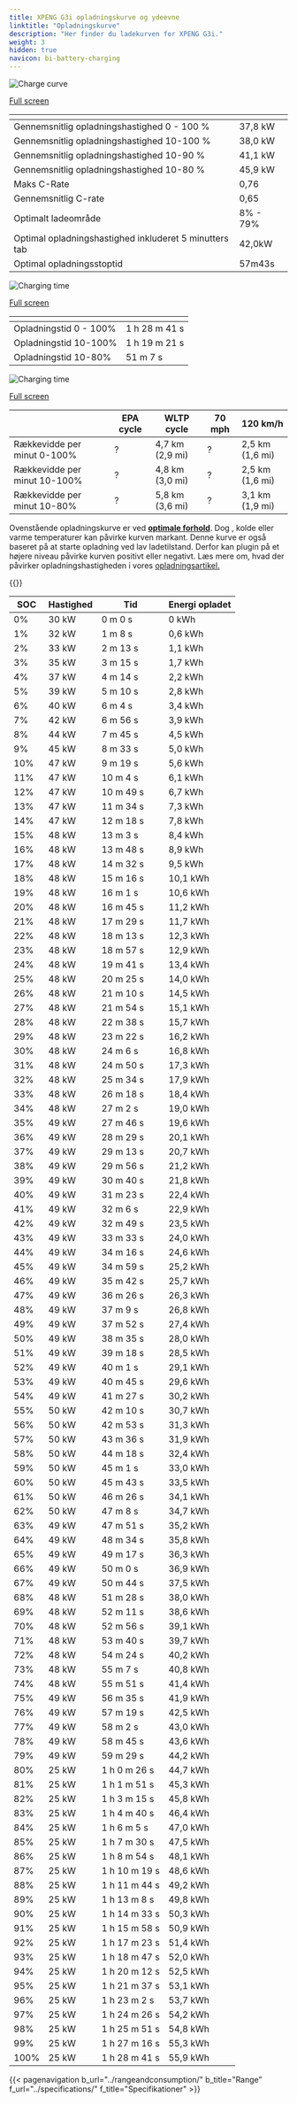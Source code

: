 ```yaml
---
title: XPENG G3i opladningskurve og ydeevne
linktitle: "Opladningskurve"
description: "Her finder du ladekurven for XPENG G3i."
weight: 3
hidden: true
navicon: bi-battery-charging
---
```

<!-- markdownlint-disable MD033 -->
<!-- markdownlint-disable MD010 -->
<img src="/images/models/xpeng/g3/g3i/chargingcurve.svg" alt="Charge curve" class="img-fluid">

[Full screen](/images/models/xpeng/g3/g3i/chargingcurve.svg)


<div class="table-responsive">
<table class="table table-striped border">
	<thead>
		<tr>
			<th>
			</th>
			<th>
			</th>
		</tr>
	</thead>
	<tbody>
		<tr>
			<td>
				Gennemsnitlig opladningshastighed 0 - 100 %
			</td>
			<td>
				37,8 kW
			</td>
		</tr>
		<tr>
			<td>
				Gennemsnitlig opladningshastighed 10-100 %
			</td>
			<td>
				38,0 kW
			</td>
		</tr>
		<tr>
			<td>
				Gennemsnitlig opladningshastighed 10-90 %
			</td>
			<td>
				41,1 kW
			</td>
		</tr>
		<tr>
			<td>
				Gennemsnitlig opladningshastighed 10-80 %
			</td>
			<td>
				45,9 kW
			</td>
		</tr>
		<tr>
			<td>
				Maks C-Rate
			</td>
			<td>
				0,76
			</td>
		</tr>
		<tr>
			<td>
				Gennemsnitlig C-rate
			</td>
			<td>
				0,65
			</td>
		</tr>
		<tr>
			<td>
				Optimalt ladeområde
			</td>
			<td>
				8% - 79%
			</td>
		</tr>
		<tr>
			<td>
				Optimal opladningshastighed inkluderet 5 minutters tab
			</td>
			<td>
				42,0kW
			</td>
		</tr>
		<tr>
			<td>
				Optimal opladningsstoptid
			</td>
			<td>
				57m43s
			</td>
		</tr>
	</tbody>
</table>
</div>
<img src="/images/models/xpeng/g3/g3i/chargingtime.svg" alt="Charging time" class="img-fluid">

[Full screen](/images/models/xpeng/g3/g3i/chargingtime.svg)
<div class="table-responsive">
<table class="table table-striped border">
	<thead>
		<tr>
			<th>
			</th>
			<th>
			</th>
		</tr>
	</thead>
	<tbody>
		<tr>
			<td>
				Opladningstid 0 - 100%
			</td>
			<td>
				1 h 28 m 41 s
			</td>
		</tr>
		<tr>
			<td>
				Opladningstid 10-100%
			</td>
			<td>
				1 h 19 m 21 s
			</td>
		</tr>
		<tr>
			<td>
				Opladningstid 10-80%
			</td>
			<td>
				 51 m 7 s
			</td>
		</tr>
	</tbody>
</table>
</div>
<img src="/images/models/xpeng/g3/g3i/chargerangespeed.svg" alt="Charging time" class="img-fluid">

[Full screen](/images/models/xpeng/g3/g3i/chargerangespeed.svg)
<div class="table-responsive">
<table class="table table-striped border">
	<thead>
		<tr>
			<th>
			</th>
			<th>
				EPA cycle
			</th>
			<th>
				WLTP cycle
			</th>
			<th>
				70 mph
			</th>
			<th>
				120 km/h
			</th>
		</tr>
	</thead>
	<tbody>
		<tr>
			<td>
				Rækkevidde per minut 0-100%
			</td>
			<td>
				?
			</td>
			<td>
				4,7 km (2,9 mi)
			</td>
			<td>
				?
			</td>
			<td>
				2,5 km (1,6 mi)
			</td>
		</tr>
		<tr>
			<td>
				Rækkevidde per minut 10-100%
			</td>
			<td>
				?
			</td>
			<td>
				4,8 km (3,0 mi)
			</td>
			<td>
				?
			</td>
			<td>
				2,5 km (1,6 mi)
			</td>
		</tr>
		<tr>
			<td>
				Rækkevidde per minut 10-80%
			</td>
			<td>
				?
			</td>
			<td>
				5,8 km (3,6 mi)
			</td>
			<td>
				?
			</td>
			<td>
				3,1 km (1,9 mi)
			</td>
		</tr>
	</tbody>
</table>
</div>


Ovenstående opladningskurve er ved **[optimale forhold](../../../../../technology/battery/charging/#temperatur)**. Dog , kolde eller varme temperaturer kan påvirke kurven markant. Denne kurve er også baseret på at starte opladning ved lav ladetilstand. Derfor kan plugin på et højere niveau påvirke kurven positivt eller negativt. Læs mere om, hvad der påvirker opladningshastigheden i vores [opladningsartikel.](../../../../../technology/battery/charging/)


{{<evkxdisplayaddarticle />}}
<div class="table-responsive">
<table class="table table-striped border">
	<thead>
		<tr>
			<th>
				SOC
			</th>
			<th>
				Hastighed
			</th>
			<th>
				Tid
			</th>
			<th>
				Energi opladet
			</th>
		</tr>
	</thead>
	<tbody>
		<tr>
			<td>
				0%
			</td>
			<td>
				30 kW
			</td>
			<td>
				 0 m 0 s
			</td>
			<td>
				0 kWh
			</td>
		</tr>
		<tr>
			<td>
				1%
			</td>
			<td>
				32 kW
			</td>
			<td>
				 1 m 8 s
			</td>
			<td>
				0,6 kWh
			</td>
		</tr>
		<tr>
			<td>
				2%
			</td>
			<td>
				33 kW
			</td>
			<td>
				 2 m 13 s
			</td>
			<td>
				1,1 kWh
			</td>
		</tr>
		<tr>
			<td>
				3%
			</td>
			<td>
				35 kW
			</td>
			<td>
				 3 m 15 s
			</td>
			<td>
				1,7 kWh
			</td>
		</tr>
		<tr>
			<td>
				4%
			</td>
			<td>
				37 kW
			</td>
			<td>
				 4 m 14 s
			</td>
			<td>
				2,2 kWh
			</td>
		</tr>
		<tr>
			<td>
				5%
			</td>
			<td>
				39 kW
			</td>
			<td>
				 5 m 10 s
			</td>
			<td>
				2,8 kWh
			</td>
		</tr>
		<tr>
			<td>
				6%
			</td>
			<td>
				40 kW
			</td>
			<td>
				 6 m 4 s
			</td>
			<td>
				3,4 kWh
			</td>
		</tr>
		<tr>
			<td>
				7%
			</td>
			<td>
				42 kW
			</td>
			<td>
				 6 m 56 s
			</td>
			<td>
				3,9 kWh
			</td>
		</tr>
		<tr>
			<td>
				8%
			</td>
			<td>
				44 kW
			</td>
			<td>
				 7 m 45 s
			</td>
			<td>
				4,5 kWh
			</td>
		</tr>
		<tr>
			<td>
				9%
			</td>
			<td>
				45 kW
			</td>
			<td>
				 8 m 33 s
			</td>
			<td>
				5,0 kWh
			</td>
		</tr>
		<tr>
			<td>
				10%
			</td>
			<td>
				47 kW
			</td>
			<td>
				 9 m 19 s
			</td>
			<td>
				5,6 kWh
			</td>
		</tr>
		<tr>
			<td>
				11%
			</td>
			<td>
				47 kW
			</td>
			<td>
				 10 m 4 s
			</td>
			<td>
				6,1 kWh
			</td>
		</tr>
		<tr>
			<td>
				12%
			</td>
			<td>
				47 kW
			</td>
			<td>
				 10 m 49 s
			</td>
			<td>
				6,7 kWh
			</td>
		</tr>
		<tr>
			<td>
				13%
			</td>
			<td>
				47 kW
			</td>
			<td>
				 11 m 34 s
			</td>
			<td>
				7,3 kWh
			</td>
		</tr>
		<tr>
			<td>
				14%
			</td>
			<td>
				47 kW
			</td>
			<td>
				 12 m 18 s
			</td>
			<td>
				7,8 kWh
			</td>
		</tr>
		<tr>
			<td>
				15%
			</td>
			<td>
				48 kW
			</td>
			<td>
				 13 m 3 s
			</td>
			<td>
				8,4 kWh
			</td>
		</tr>
		<tr>
			<td>
				16%
			</td>
			<td>
				48 kW
			</td>
			<td>
				 13 m 48 s
			</td>
			<td>
				8,9 kWh
			</td>
		</tr>
		<tr>
			<td>
				17%
			</td>
			<td>
				48 kW
			</td>
			<td>
				 14 m 32 s
			</td>
			<td>
				9,5 kWh
			</td>
		</tr>
		<tr>
			<td>
				18%
			</td>
			<td>
				48 kW
			</td>
			<td>
				 15 m 16 s
			</td>
			<td>
				10,1 kWh
			</td>
		</tr>
		<tr>
			<td>
				19%
			</td>
			<td>
				48 kW
			</td>
			<td>
				 16 m 1 s
			</td>
			<td>
				10,6 kWh
			</td>
		</tr>
		<tr>
			<td>
				20%
			</td>
			<td>
				48 kW
			</td>
			<td>
				 16 m 45 s
			</td>
			<td>
				11,2 kWh
			</td>
		</tr>
		<tr>
			<td>
				21%
			</td>
			<td>
				48 kW
			</td>
			<td>
				 17 m 29 s
			</td>
			<td>
				11,7 kWh
			</td>
		</tr>
		<tr>
			<td>
				22%
			</td>
			<td>
				48 kW
			</td>
			<td>
				 18 m 13 s
			</td>
			<td>
				12,3 kWh
			</td>
		</tr>
		<tr>
			<td>
				23%
			</td>
			<td>
				48 kW
			</td>
			<td>
				 18 m 57 s
			</td>
			<td>
				12,9 kWh
			</td>
		</tr>
		<tr>
			<td>
				24%
			</td>
			<td>
				48 kW
			</td>
			<td>
				 19 m 41 s
			</td>
			<td>
				13,4 kWh
			</td>
		</tr>
		<tr>
			<td>
				25%
			</td>
			<td>
				48 kW
			</td>
			<td>
				 20 m 25 s
			</td>
			<td>
				14,0 kWh
			</td>
		</tr>
		<tr>
			<td>
				26%
			</td>
			<td>
				48 kW
			</td>
			<td>
				 21 m 10 s
			</td>
			<td>
				14,5 kWh
			</td>
		</tr>
		<tr>
			<td>
				27%
			</td>
			<td>
				48 kW
			</td>
			<td>
				 21 m 54 s
			</td>
			<td>
				15,1 kWh
			</td>
		</tr>
		<tr>
			<td>
				28%
			</td>
			<td>
				48 kW
			</td>
			<td>
				 22 m 38 s
			</td>
			<td>
				15,7 kWh
			</td>
		</tr>
		<tr>
			<td>
				29%
			</td>
			<td>
				48 kW
			</td>
			<td>
				 23 m 22 s
			</td>
			<td>
				16,2 kWh
			</td>
		</tr>
		<tr>
			<td>
				30%
			</td>
			<td>
				48 kW
			</td>
			<td>
				 24 m 6 s
			</td>
			<td>
				16,8 kWh
			</td>
		</tr>
		<tr>
			<td>
				31%
			</td>
			<td>
				48 kW
			</td>
			<td>
				 24 m 50 s
			</td>
			<td>
				17,3 kWh
			</td>
		</tr>
		<tr>
			<td>
				32%
			</td>
			<td>
				48 kW
			</td>
			<td>
				 25 m 34 s
			</td>
			<td>
				17,9 kWh
			</td>
		</tr>
		<tr>
			<td>
				33%
			</td>
			<td>
				48 kW
			</td>
			<td>
				 26 m 18 s
			</td>
			<td>
				18,4 kWh
			</td>
		</tr>
		<tr>
			<td>
				34%
			</td>
			<td>
				48 kW
			</td>
			<td>
				 27 m 2 s
			</td>
			<td>
				19,0 kWh
			</td>
		</tr>
		<tr>
			<td>
				35%
			</td>
			<td>
				49 kW
			</td>
			<td>
				 27 m 46 s
			</td>
			<td>
				19,6 kWh
			</td>
		</tr>
		<tr>
			<td>
				36%
			</td>
			<td>
				49 kW
			</td>
			<td>
				 28 m 29 s
			</td>
			<td>
				20,1 kWh
			</td>
		</tr>
		<tr>
			<td>
				37%
			</td>
			<td>
				49 kW
			</td>
			<td>
				 29 m 13 s
			</td>
			<td>
				20,7 kWh
			</td>
		</tr>
		<tr>
			<td>
				38%
			</td>
			<td>
				49 kW
			</td>
			<td>
				 29 m 56 s
			</td>
			<td>
				21,2 kWh
			</td>
		</tr>
		<tr>
			<td>
				39%
			</td>
			<td>
				49 kW
			</td>
			<td>
				 30 m 40 s
			</td>
			<td>
				21,8 kWh
			</td>
		</tr>
		<tr>
			<td>
				40%
			</td>
			<td>
				49 kW
			</td>
			<td>
				 31 m 23 s
			</td>
			<td>
				22,4 kWh
			</td>
		</tr>
		<tr>
			<td>
				41%
			</td>
			<td>
				49 kW
			</td>
			<td>
				 32 m 6 s
			</td>
			<td>
				22,9 kWh
			</td>
		</tr>
		<tr>
			<td>
				42%
			</td>
			<td>
				49 kW
			</td>
			<td>
				 32 m 49 s
			</td>
			<td>
				23,5 kWh
			</td>
		</tr>
		<tr>
			<td>
				43%
			</td>
			<td>
				49 kW
			</td>
			<td>
				 33 m 33 s
			</td>
			<td>
				24,0 kWh
			</td>
		</tr>
		<tr>
			<td>
				44%
			</td>
			<td>
				49 kW
			</td>
			<td>
				 34 m 16 s
			</td>
			<td>
				24,6 kWh
			</td>
		</tr>
		<tr>
			<td>
				45%
			</td>
			<td>
				49 kW
			</td>
			<td>
				 34 m 59 s
			</td>
			<td>
				25,2 kWh
			</td>
		</tr>
		<tr>
			<td>
				46%
			</td>
			<td>
				49 kW
			</td>
			<td>
				 35 m 42 s
			</td>
			<td>
				25,7 kWh
			</td>
		</tr>
		<tr>
			<td>
				47%
			</td>
			<td>
				49 kW
			</td>
			<td>
				 36 m 26 s
			</td>
			<td>
				26,3 kWh
			</td>
		</tr>
		<tr>
			<td>
				48%
			</td>
			<td>
				49 kW
			</td>
			<td>
				 37 m 9 s
			</td>
			<td>
				26,8 kWh
			</td>
		</tr>
		<tr>
			<td>
				49%
			</td>
			<td>
				49 kW
			</td>
			<td>
				 37 m 52 s
			</td>
			<td>
				27,4 kWh
			</td>
		</tr>
		<tr>
			<td>
				50%
			</td>
			<td>
				49 kW
			</td>
			<td>
				 38 m 35 s
			</td>
			<td>
				28,0 kWh
			</td>
		</tr>
		<tr>
			<td>
				51%
			</td>
			<td>
				49 kW
			</td>
			<td>
				 39 m 18 s
			</td>
			<td>
				28,5 kWh
			</td>
		</tr>
		<tr>
			<td>
				52%
			</td>
			<td>
				49 kW
			</td>
			<td>
				 40 m 1 s
			</td>
			<td>
				29,1 kWh
			</td>
		</tr>
		<tr>
			<td>
				53%
			</td>
			<td>
				49 kW
			</td>
			<td>
				 40 m 45 s
			</td>
			<td>
				29,6 kWh
			</td>
		</tr>
		<tr>
			<td>
				54%
			</td>
			<td>
				49 kW
			</td>
			<td>
				 41 m 27 s
			</td>
			<td>
				30,2 kWh
			</td>
		</tr>
		<tr>
			<td>
				55%
			</td>
			<td>
				50 kW
			</td>
			<td>
				 42 m 10 s
			</td>
			<td>
				30,7 kWh
			</td>
		</tr>
		<tr>
			<td>
				56%
			</td>
			<td>
				50 kW
			</td>
			<td>
				 42 m 53 s
			</td>
			<td>
				31,3 kWh
			</td>
		</tr>
		<tr>
			<td>
				57%
			</td>
			<td>
				50 kW
			</td>
			<td>
				 43 m 36 s
			</td>
			<td>
				31,9 kWh
			</td>
		</tr>
		<tr>
			<td>
				58%
			</td>
			<td>
				50 kW
			</td>
			<td>
				 44 m 18 s
			</td>
			<td>
				32,4 kWh
			</td>
		</tr>
		<tr>
			<td>
				59%
			</td>
			<td>
				50 kW
			</td>
			<td>
				 45 m 1 s
			</td>
			<td>
				33,0 kWh
			</td>
		</tr>
		<tr>
			<td>
				60%
			</td>
			<td>
				50 kW
			</td>
			<td>
				 45 m 43 s
			</td>
			<td>
				33,5 kWh
			</td>
		</tr>
		<tr>
			<td>
				61%
			</td>
			<td>
				50 kW
			</td>
			<td>
				 46 m 26 s
			</td>
			<td>
				34,1 kWh
			</td>
		</tr>
		<tr>
			<td>
				62%
			</td>
			<td>
				50 kW
			</td>
			<td>
				 47 m 8 s
			</td>
			<td>
				34,7 kWh
			</td>
		</tr>
		<tr>
			<td>
				63%
			</td>
			<td>
				49 kW
			</td>
			<td>
				 47 m 51 s
			</td>
			<td>
				35,2 kWh
			</td>
		</tr>
		<tr>
			<td>
				64%
			</td>
			<td>
				49 kW
			</td>
			<td>
				 48 m 34 s
			</td>
			<td>
				35,8 kWh
			</td>
		</tr>
		<tr>
			<td>
				65%
			</td>
			<td>
				49 kW
			</td>
			<td>
				 49 m 17 s
			</td>
			<td>
				36,3 kWh
			</td>
		</tr>
		<tr>
			<td>
				66%
			</td>
			<td>
				49 kW
			</td>
			<td>
				 50 m 0 s
			</td>
			<td>
				36,9 kWh
			</td>
		</tr>
		<tr>
			<td>
				67%
			</td>
			<td>
				49 kW
			</td>
			<td>
				 50 m 44 s
			</td>
			<td>
				37,5 kWh
			</td>
		</tr>
		<tr>
			<td>
				68%
			</td>
			<td>
				48 kW
			</td>
			<td>
				 51 m 28 s
			</td>
			<td>
				38,0 kWh
			</td>
		</tr>
		<tr>
			<td>
				69%
			</td>
			<td>
				48 kW
			</td>
			<td>
				 52 m 11 s
			</td>
			<td>
				38,6 kWh
			</td>
		</tr>
		<tr>
			<td>
				70%
			</td>
			<td>
				48 kW
			</td>
			<td>
				 52 m 56 s
			</td>
			<td>
				39,1 kWh
			</td>
		</tr>
		<tr>
			<td>
				71%
			</td>
			<td>
				48 kW
			</td>
			<td>
				 53 m 40 s
			</td>
			<td>
				39,7 kWh
			</td>
		</tr>
		<tr>
			<td>
				72%
			</td>
			<td>
				48 kW
			</td>
			<td>
				 54 m 24 s
			</td>
			<td>
				40,2 kWh
			</td>
		</tr>
		<tr>
			<td>
				73%
			</td>
			<td>
				48 kW
			</td>
			<td>
				 55 m 7 s
			</td>
			<td>
				40,8 kWh
			</td>
		</tr>
		<tr>
			<td>
				74%
			</td>
			<td>
				48 kW
			</td>
			<td>
				 55 m 51 s
			</td>
			<td>
				41,4 kWh
			</td>
		</tr>
		<tr>
			<td>
				75%
			</td>
			<td>
				49 kW
			</td>
			<td>
				 56 m 35 s
			</td>
			<td>
				41,9 kWh
			</td>
		</tr>
		<tr>
			<td>
				76%
			</td>
			<td>
				49 kW
			</td>
			<td>
				 57 m 19 s
			</td>
			<td>
				42,5 kWh
			</td>
		</tr>
		<tr>
			<td>
				77%
			</td>
			<td>
				49 kW
			</td>
			<td>
				 58 m 2 s
			</td>
			<td>
				43,0 kWh
			</td>
		</tr>
		<tr>
			<td>
				78%
			</td>
			<td>
				49 kW
			</td>
			<td>
				 58 m 45 s
			</td>
			<td>
				43,6 kWh
			</td>
		</tr>
		<tr>
			<td>
				79%
			</td>
			<td>
				49 kW
			</td>
			<td>
				 59 m 29 s
			</td>
			<td>
				44,2 kWh
			</td>
		</tr>
		<tr>
			<td>
				80%
			</td>
			<td>
				25 kW
			</td>
			<td>
				1 h 0 m 26 s
			</td>
			<td>
				44,7 kWh
			</td>
		</tr>
		<tr>
			<td>
				81%
			</td>
			<td>
				25 kW
			</td>
			<td>
				1 h 1 m 51 s
			</td>
			<td>
				45,3 kWh
			</td>
		</tr>
		<tr>
			<td>
				82%
			</td>
			<td>
				25 kW
			</td>
			<td>
				1 h 3 m 15 s
			</td>
			<td>
				45,8 kWh
			</td>
		</tr>
		<tr>
			<td>
				83%
			</td>
			<td>
				25 kW
			</td>
			<td>
				1 h 4 m 40 s
			</td>
			<td>
				46,4 kWh
			</td>
		</tr>
		<tr>
			<td>
				84%
			</td>
			<td>
				25 kW
			</td>
			<td>
				1 h 6 m 5 s
			</td>
			<td>
				47,0 kWh
			</td>
		</tr>
		<tr>
			<td>
				85%
			</td>
			<td>
				25 kW
			</td>
			<td>
				1 h 7 m 30 s
			</td>
			<td>
				47,5 kWh
			</td>
		</tr>
		<tr>
			<td>
				86%
			</td>
			<td>
				25 kW
			</td>
			<td>
				1 h 8 m 54 s
			</td>
			<td>
				48,1 kWh
			</td>
		</tr>
		<tr>
			<td>
				87%
			</td>
			<td>
				25 kW
			</td>
			<td>
				1 h 10 m 19 s
			</td>
			<td>
				48,6 kWh
			</td>
		</tr>
		<tr>
			<td>
				88%
			</td>
			<td>
				25 kW
			</td>
			<td>
				1 h 11 m 44 s
			</td>
			<td>
				49,2 kWh
			</td>
		</tr>
		<tr>
			<td>
				89%
			</td>
			<td>
				25 kW
			</td>
			<td>
				1 h 13 m 8 s
			</td>
			<td>
				49,8 kWh
			</td>
		</tr>
		<tr>
			<td>
				90%
			</td>
			<td>
				25 kW
			</td>
			<td>
				1 h 14 m 33 s
			</td>
			<td>
				50,3 kWh
			</td>
		</tr>
		<tr>
			<td>
				91%
			</td>
			<td>
				25 kW
			</td>
			<td>
				1 h 15 m 58 s
			</td>
			<td>
				50,9 kWh
			</td>
		</tr>
		<tr>
			<td>
				92%
			</td>
			<td>
				25 kW
			</td>
			<td>
				1 h 17 m 23 s
			</td>
			<td>
				51,4 kWh
			</td>
		</tr>
		<tr>
			<td>
				93%
			</td>
			<td>
				25 kW
			</td>
			<td>
				1 h 18 m 47 s
			</td>
			<td>
				52,0 kWh
			</td>
		</tr>
		<tr>
			<td>
				94%
			</td>
			<td>
				25 kW
			</td>
			<td>
				1 h 20 m 12 s
			</td>
			<td>
				52,5 kWh
			</td>
		</tr>
		<tr>
			<td>
				95%
			</td>
			<td>
				25 kW
			</td>
			<td>
				1 h 21 m 37 s
			</td>
			<td>
				53,1 kWh
			</td>
		</tr>
		<tr>
			<td>
				96%
			</td>
			<td>
				25 kW
			</td>
			<td>
				1 h 23 m 2 s
			</td>
			<td>
				53,7 kWh
			</td>
		</tr>
		<tr>
			<td>
				97%
			</td>
			<td>
				25 kW
			</td>
			<td>
				1 h 24 m 26 s
			</td>
			<td>
				54,2 kWh
			</td>
		</tr>
		<tr>
			<td>
				98%
			</td>
			<td>
				25 kW
			</td>
			<td>
				1 h 25 m 51 s
			</td>
			<td>
				54,8 kWh
			</td>
		</tr>
		<tr>
			<td>
				99%
			</td>
			<td>
				25 kW
			</td>
			<td>
				1 h 27 m 16 s
			</td>
			<td>
				55,3 kWh
			</td>
		</tr>
		<tr>
			<td>
				100%
			</td>
			<td>
				25 kW
			</td>
			<td>
				1 h 28 m 41 s
			</td>
			<td>
				55,9 kWh
			</td>
		</tr>
	</tbody>
</table>
</div>


{{< pagenavigation b_url="../rangeandconsumption/" b_title="Range" f_url="../specifications/" f_title="Specifikationer" >}}
